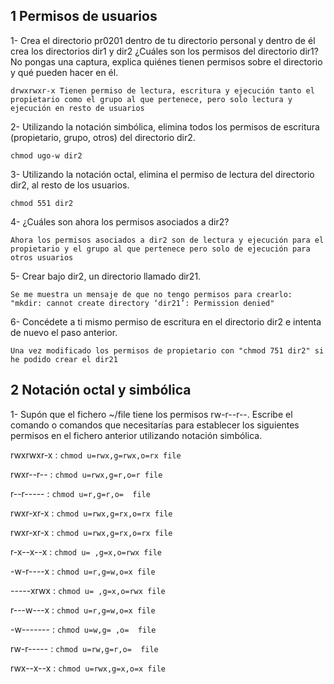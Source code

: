 ## 1 Permisos de usuarios

1- Crea el directorio pr0201 dentro de tu directorio personal y dentro de él crea los directorios dir1 y dir2 ¿Cuáles son los permisos del directorio dir1? No pongas una captura, explica quiénes tienen permisos sobre el directorio y qué pueden hacer en él.

`drwxrwxr-x Tienen permiso de lectura, escritura y ejecución tanto el propietario como el grupo al que pertenece, pero solo lectura y ejecución en resto de usuarios`

2- Utilizando la notación simbólica, elimina todos los permisos de escritura (propietario, grupo, otros) del directorio dir2.

`chmod ugo-w dir2`

3- Utilizando la notación octal, elimina el permiso de lectura del directorio dir2, al resto de los usuarios.

`chmod 551 dir2`

4- ¿Cuáles son ahora los permisos asociados a dir2?

`Ahora los permisos asociados a dir2 son de lectura y ejecución para el propietario y el grupo al que pertenece pero solo de ejecución para otros usuarios`

5- Crear bajo dir2, un directorio llamado dir21.

`Se me muestra un mensaje de que no tengo permisos para crearlo: "mkdir: cannot create directory ‘dir21’: Permission denied"`

6- Concédete a ti mismo permiso de escritura en el directorio dir2 e intenta de nuevo el paso anterior.

`Una vez modificado los permisos de propietario con "chmod 751 dir2" si he podido crear el dir21`

## 2 Notación octal y simbólica

1- Supón que el fichero ~/file tiene los permisos rw-r--r--. Escribe el comando o comandos que necesitarías para establecer los siguientes permisos en el fichero anterior utilizando notación simbólica.

rwxrwxr-x : `chmod u=rwx,g=rwx,o=rx file`

rwxr--r-- : `chmod u=rwx,g=r,o=r file`

r--r----- : `chmod u=r,g=r,o=  file`

rwxr-xr-x : `chmod u=rwx,g=rx,o=rx file`

rwxr-xr-x : `chmod u=rwx,g=rx,o=rx file`

r-x--x--x : `chmod u= ,g=x,o=rwx file`

-w-r----x : `chmod u=r,g=w,o=x file`

-----xrwx : `chmod u= ,g=x,o=rwx file`

r---w---x : `chmod u=r,g=w,o=x file`

-w------- : `chmod u=w,g= ,o=  file`

rw-r----- : `chmod u=rw,g=r,o=  file`

rwx--x--x : `chmod u=rwx,g=x,o=x file`
